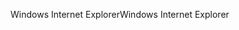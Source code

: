 <span data-ttu-id="807f6-101">Windows Internet Explorer</span><span class="sxs-lookup"><span data-stu-id="807f6-101">Windows Internet Explorer</span></span>